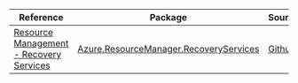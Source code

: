| Reference | Package | Source |
|---|---|---|
|[Resource Management - Recovery Services](resourcemanager.recoveryservices-readme.md)|[Azure.ResourceManager.RecoveryServices](https://www.nuget.org/packages/Azure.ResourceManager.RecoveryServices)|[Github](https://github.com/Azure/azure-sdk-for-net/blob/main/sdk/recoveryservices/Azure.ResourceManager.RecoveryServices)|
